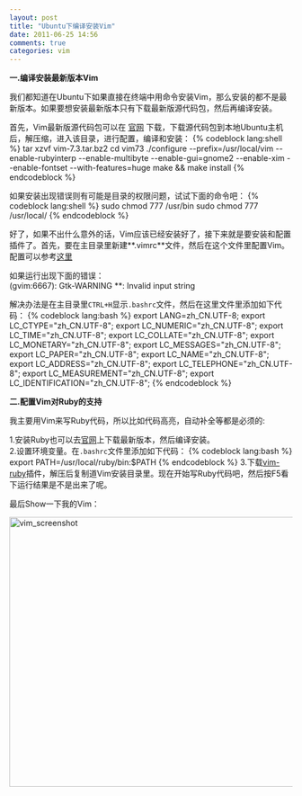 ```yaml
---
layout: post
title: "Ubuntu下编译安装Vim"
date: 2011-06-25 14:56
comments: true
categories: vim
---
```

**一.编译安装最新版本Vim**

我们都知道在Ubuntu下如果直接在终端中用命令安装Vim，那么安装的都不是最新版本。如果要想安装最新版本只有下载最新版源代码包，然后再编译安装。

首先，Vim最新版源代码包可以在 [官网](http://www.vim.org/ "官网") 下载，下载源代码包到本地Ubuntu主机后，解压缩，进入该目录，进行配置，编译和安装：
{% codeblock lang:shell %}
tar xzvf vim-7.3.tar.bz2
cd vim73
./configure --prefix=/usr/local/vim --enable-rubyinterp --enable-multibyte --enable-gui=gnome2 --enable-xim --enable-fontset --with-features=huge
make && make install
{% endcodeblock %}
<!--more-->

如果安装出现错误则有可能是目录的权限问题，试试下面的命令吧：
{% codeblock lang:shell %}
sudo chmod 777 /usr/bin
sudo chmod 777 /usr/local/
{% endcodeblock %}

好了，如果不出什么意外的话，Vim应该已经安装好了，接下来就是要安装和配置插件了。首先，要在主目录里新建**.vimrc**文件，然后在这个文件里配置Vim。
配置可以参考[这里](https://github.com/panweizeng/env "这里")

如果运行出现下面的错误：  
    (gvim:6667): Gtk-WARNING **: Invalid input string

解决办法是在主目录里`CTRL+H`显示`.bashrc`文件，然后在这里文件里添加如下代码：
{% codeblock lang:bash %}
export  LANG=zh_CN.UTF-8;
export  LC_CTYPE="zh_CN.UTF-8";
export  LC_NUMERIC="zh_CN.UTF-8";
export  LC_TIME="zh_CN.UTF-8";
export  LC_COLLATE="zh_CN.UTF-8";
export  LC_MONETARY="zh_CN.UTF-8";
export  LC_MESSAGES="zh_CN.UTF-8";
export  LC_PAPER="zh_CN.UTF-8";
export  LC_NAME="zh_CN.UTF-8";
export  LC_ADDRESS="zh_CN.UTF-8";
export  LC_TELEPHONE="zh_CN.UTF-8";
export  LC_MEASUREMENT="zh_CN.UTF-8";
export  LC_IDENTIFICATION="zh_CN.UTF-8";
{% endcodeblock %}

**二.配置Vim对Ruby的支持**

我主要用Vim来写Ruby代码，所以比如代码高亮，自动补全等都是必须的:
  
1.安装Ruby也可以去[官网](http://www.ruby-lang.org/ "官网")上下载最新版本，然后编译安装。  
2.设置环境变量。在`.bashrc`文件里添加如下代码：
{% codeblock lang:bash %}
export PATH=/usr/local/ruby/bin:$PATH
{% endcodeblock %}
3.下载[vim-ruby](http://rubyforge.org/projects/vim-ruby/ "vim-ruby")插件，解压后复制道Vim安装目录里。现在开始写Ruby代码吧，然后按F5看下运行结果是不是出来了呢。

最后Show一下我的Vim：

<a href="http://www.flickr.com/photos/60110479@N08/5868623217/" title="Flickr 上 Foredoomed 的 vim_screenshot"><img src="http://farm6.static.flickr.com/5067/5868623217_70b3bcae76_z.jpg" width="640" height="480" alt="vim_screenshot"/></a>

